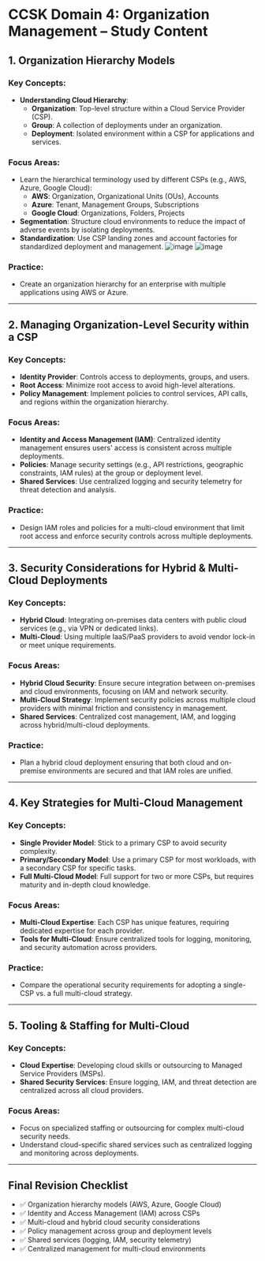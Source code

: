 # CCSK Domain 4: Organization Management – Study Content

## 1. Organization Hierarchy Models

### Key Concepts:
- **Understanding Cloud Hierarchy**:
  - **Organization**: Top-level structure within a Cloud Service Provider (CSP).
  - **Group**: A collection of deployments under an organization.
  - **Deployment**: Isolated environment within a CSP for applications and services.

### Focus Areas:
- Learn the hierarchical terminology used by different CSPs (e.g., AWS, Azure, Google Cloud):
  - **AWS**: Organization, Organizational Units (OUs), Accounts
  - **Azure**: Tenant, Management Groups, Subscriptions
  - **Google Cloud**: Organizations, Folders, Projects
- **Segmentation**: Structure cloud environments to reduce the impact of adverse events by isolating deployments.
- **Standardization**: Use CSP landing zones and account factories for standardized deployment and management.
![image](https://github.com/user-attachments/assets/63dc4dbc-6e00-45e5-97be-f2756f2021b7)
![image](https://github.com/user-attachments/assets/7ab20d30-5cf6-412a-8829-2469ca5716ae)

### Practice:
- Create an organization hierarchy for an enterprise with multiple applications using AWS or Azure.

---

## 2. Managing Organization-Level Security within a CSP

### Key Concepts:
- **Identity Provider**: Controls access to deployments, groups, and users.
- **Root Access**: Minimize root access to avoid high-level alterations.
- **Policy Management**: Implement policies to control services, API calls, and regions within the organization hierarchy.

### Focus Areas:
- **Identity and Access Management (IAM)**: Centralized identity management ensures users' access is consistent across multiple deployments.
- **Policies**: Manage security settings (e.g., API restrictions, geographic constraints, IAM rules) at the group or deployment level.
- **Shared Services**: Use centralized logging and security telemetry for threat detection and analysis.

### Practice:
- Design IAM roles and policies for a multi-cloud environment that limit root access and enforce security controls across multiple deployments.

---

## 3. Security Considerations for Hybrid & Multi-Cloud Deployments

### Key Concepts:
- **Hybrid Cloud**: Integrating on-premises data centers with public cloud services (e.g., via VPN or dedicated links).
- **Multi-Cloud**: Using multiple IaaS/PaaS providers to avoid vendor lock-in or meet unique requirements.

### Focus Areas:
- **Hybrid Cloud Security**: Ensure secure integration between on-premises and cloud environments, focusing on IAM and network security.
- **Multi-Cloud Strategy**: Implement security policies across multiple cloud providers with minimal friction and consistency in management.
- **Shared Services**: Centralized cost management, IAM, and logging across hybrid/multi-cloud deployments.

### Practice:
- Plan a hybrid cloud deployment ensuring that both cloud and on-premise environments are secured and that IAM roles are unified.

---

## 4. Key Strategies for Multi-Cloud Management

### Key Concepts:
- **Single Provider Model**: Stick to a primary CSP to avoid security complexity.
- **Primary/Secondary Model**: Use a primary CSP for most workloads, with a secondary CSP for specific tasks.
- **Full Multi-Cloud Model**: Full support for two or more CSPs, but requires maturity and in-depth cloud knowledge.

### Focus Areas:
- **Multi-Cloud Expertise**: Each CSP has unique features, requiring dedicated expertise for each provider.
- **Tools for Multi-Cloud**: Ensure centralized tools for logging, monitoring, and security automation across providers.

### Practice:
- Compare the operational security requirements for adopting a single-CSP vs. a full multi-cloud strategy.

---

## 5. Tooling & Staffing for Multi-Cloud

### Key Concepts:
- **Cloud Expertise**: Developing cloud skills or outsourcing to Managed Service Providers (MSPs).
- **Shared Security Services**: Ensure logging, IAM, and threat detection are centralized across all cloud providers.

### Focus Areas:
- Focus on specialized staffing or outsourcing for complex multi-cloud security needs.
- Understand cloud-specific shared services such as centralized logging and monitoring across deployments.

---

## Final Revision Checklist
- ✅ Organization hierarchy models (AWS, Azure, Google Cloud)
- ✅ Identity and Access Management (IAM) across CSPs
- ✅ Multi-cloud and hybrid cloud security considerations
- ✅ Policy management across group and deployment levels
- ✅ Shared services (logging, IAM, security telemetry)
- ✅ Centralized management for multi-cloud environments
